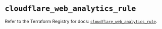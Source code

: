 # `cloudflare_web_analytics_rule`

Refer to the Terraform Registry for docs: [`cloudflare_web_analytics_rule`](https://registry.terraform.io/providers/cloudflare/cloudflare/5.8.2/docs/resources/web_analytics_rule).
